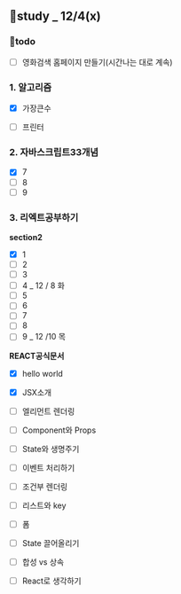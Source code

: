 ## 👥study _ 12/4(x)
###  **💪todo**

 - [ ] 영화검색 홈페이지 만들기(시간나는 대로 계속)

### 1. **알고리즘**
 - [x] 가장큰수
  - [ ] 프린터


### 2. **자바스크립트33개념**
 - [x] 7
- [ ] 8
- [ ] 9

### 3. **리엑트공부하기**
**section2**
- [x] 1
- [ ] 2
- [ ] 3
- [ ] 4 _ 12 / 8 화
- [ ] 5
- [ ] 6
- [ ] 7
- [ ] 8
- [ ] 9 _ 12 /10 목

**REACT공식문서**

- [x] hello world
- [x] JSX소개
- [ ] 엘리먼트 렌더링
- [ ] Component와 Props
- [ ] State와 생명주기
- [ ] 이벤트 처리하기
- [ ] 조건부 렌더링
- [ ] 리스트와 key
- [ ] 폼
- [ ] State 끌어올리기
- [ ] 합성 vs 상속
- [ ] React로 생각하기


